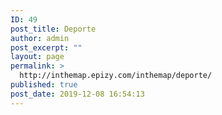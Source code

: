 ```yaml
---
ID: 49
post_title: Deporte
author: admin
post_excerpt: ""
layout: page
permalink: >
  http://inthemap.epizy.com/inthemap/deporte/
published: true
post_date: 2019-12-08 16:54:13
---
```

<!-- wp:image {"id":34,"sizeSlug":"large"} -->
<figure class="wp-block-image size-large"><img src="http://inthemap.epizy.com/wp-content/uploads/2019/12/Ajedrez_campeonato.jpeg" alt="" class="wp-image-34"/></figure>
<!-- /wp:image -->